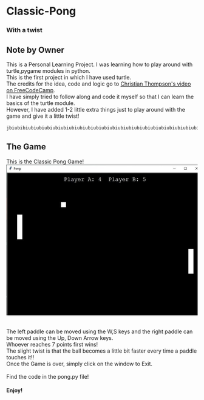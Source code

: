 # Classic-Pong
### With a twist

## Note by Owner 
This is a Personal Learning Project. I was learning how to play around with
turtle,pygame modules in python. <br>
This is the first project in which I have used turtle. <br>
The credits for the idea, code and logic go to [Christian Thompson's video on FreeCodeCamp](https://www.youtube.com/watch?v=XGf2GcyHPhc&t=8362s). <br>
I have simply tried to follow along and code it myself so that I can learn the basics of the turtle module. <br>
However, I have added 1-2 little extra things just to play around with the game and give it a little twist! <br>
```python
jbiubibiubiubiubiubiubiubiubiubiubiubiubiubiubiubiubiubiubiubiubiubiubiubiubiubiubiubiubiubiubiubuibiubiubiubiubiubiubiubiubiubiubiubiubiubuivctydkuyvjh,fdmyrsx,ckvfmyrzxk,jhgxjmyrxc,xjtrrc,
```
## The Game
This is the Classic Pong Game! <br>
![Image](https://github.com/astitva1905/Classic-Pong/blob/main/image.jpeg)<br><br>

The left paddle can be moved using the W,S keys and the right paddle can be moved using the Up, Down Arrow keys. <br>
Whoever reaches 7 points first wins!<br>
The slight twist is that the ball becomes a little bit faster every time a paddle touches it!! <br>
Once the Game is over, simply click on the window to Exit. <br>
<br>
Find the code in the pong.py file!
#### Enjoy!


